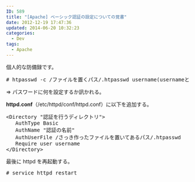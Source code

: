 ```yaml
---
ID: 589
title: "[Apache] ベーシック認証の設定についての覚書"
date: 2012-12-19 17:47:36
updated: 2014-06-20 10:32:23
categories:
  - Dev
tags:
  - Apache
---
```


個人的な防備録です。

<!--more-->
<pre class="linenums"># htpasswd -c /ファイルを置くパス/.htpasswd username(usernameという名前のユーザ)</pre>

<span class="text-muted">⇒ パスワードに何を設定するか訊かれる。</span>

<b>httpd.conf</b>（/etc/httpd/conf/httpd.conf）に以下を追加する。

<pre class="linenums">
&lt;Directory &quot;認証を行うディレクトリ&quot;&gt;
   AuthType Basic
   AuthName &quot;認証の名前&quot;
   AuthUserFile /さっき作ったファイルを置いてあるパス/.htpasswd
   Require user username
&lt;/Directory&gt;
</pre>

最後に httpd を再起動する。

<pre class="linenums"># service httpd restart</pre>
